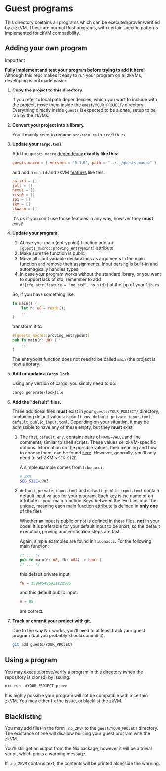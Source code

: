 # Guest programs

This directory contains all programs which can be executed/proven/verified by a zkVM.
These are normal Rust programs, with certain specific patterns implemented for zkVM compatibility.

## Adding your own program

> [!IMPORTANT]
> **Fully implement and test your program before trying to add it here!**
>  Although this repo makes it easy to run your program on all zkVMs, developing is not made easier.

1. **Copy the project to this directory.**

   If you refer to local path dependencies, which you want to include with the project, move them inside the `guest/YOUR_PROJECT/` directory!
   Everything directly inside `guests` is expected to be a crate, setup to be ran by the zkVMs.

2. **Convert your project into a library.**

   You'll mainly need to rename `src/main.rs` to `src/lib.rs`.

3. **Update your `Cargo.toml`**

   Add the `guests_macro` [dependency](https://doc.rust-lang.org/cargo/reference/specifying-dependencies.html) **exactly like this**:

   ```toml
   guests_macro = { version = "0.1.0", path = "../../guests_macro" }
   ```

   and add a `no_std` and zkVM [features](https://doc.rust-lang.org/cargo/reference/features.html) like this:

   ```toml
   no_std = []
   jolt = []
   nexus = []
   risc0 = []
   sp1 = []
   zkm = []
   zkwasm = []
   ```

   It's ok if you don't use those features in any way, however they **must** exist!

4. **Update your program.**

   1. Above your main (entrypoint) function add a `#[guests_macro::proving_entrypoint]` attribute
   2. Make sure the function is public
   3. Move all input variable declarations as arguments to the main function and remove their assignments.
      Input parsing is built-in and automagically handles types.
   4. In case your program works without the standard library, or you want to support lack of std, remember to add  
      `#![cfg_attr(feature = "no_std", no_std)]` at the top of your `lib.rs`

   So, if you have something like:

   ```rust
   fn main() {
       let n: u8 = read!();
       ...
   }
   ```

   transform it to:

   ```rust
   #[guests_macro::proving_entrypoint]
   pub fn main(n: u8) {
       ...
   }
   ```

   The entrypoint function does not need to be called `main` (the project is now a library).

5. **Add or update a `Cargo.lock`.**

   Using any version of cargo, you simply need to do:

   ```sh
   cargo generate-lockfile
   ```

6. **Add the "default" files.**

   Three additional files **must** exist in your `guests/YOUR_PROJECT/` directory, containing default values: `default.env`, `default_private_input.toml`, `default_public_input.toml`.
   Depending on your situation, it may be admissible to have any of these empty, but they **must** exist!

   1. The first, `default.env`, contains pairs of `NAME=VALUE` and line comments, similar to shell scripts.
      These values set zkVM-specific options.
      Information on the possible values, their meaning and how to choose them, can be found [here](../zkvms/README.md#zkvm-specific-environment-variables).
      However, generally, you'll only need to set ZKM's `SEG_SIZE`.

      A simple example comes from `fibonacci`:

      ```sh
      # ZKM
      SEG_SIZE=2783
      ```

   2. `default_private_input.toml` and `default_public_input.toml` contain default input values for your program.
      Each [key](https://toml.io/en/v1.0.0#keyvalue-pair) is the name of an attribute in your main function.
      Keys between the two files must be unique, meaning each main function attribute is defined in **only one** of the files.

      Whether an input is public or not is defined in these files, **not** in your code!
      It is preferable for your default input to be short, so the default execution, proving and verification steps are fast.

      Again, simple examples are found in `fibonacci`.
      For the following main function:

      ```rust
      /* ... */
      pub fn main(n: u8, fN: u64) -> bool {
      /* ... */
      ```

      this default private input:

      ```toml
      fN = 259695496911122585
      ```

      and this default public input:

      ```toml
      n = 85
      ```

      are correct.

7. **Track or commit your project with git.**

   Due to the way Nix works, you'll need to at least track your guest program (but you probably should commit it).

   ```sh
   git add guests/YOUR_PROJECT
   ```

## Using a program

You may execute/prove/verify a program in this directory (when the repository is cloned) by issuing:

```sh
nix run .#YOUR_PROJECT prove
```

It is highly possible your program will not be compatible with a certain zkVM.
You may either fix the issue, or blacklist the zkVM.

## Blacklisting

You may add files in the form `.no_ZKVM` to the `guest/YOUR_PROJECT` directory.
The existance of one will disallow building your guest program with the zkVM.

You'll still get an output from the Nix package, however it will be a trivial script, which prints a warning message.

If `.no_ZKVM` contains text, the contents will be printed alongside the warning.
